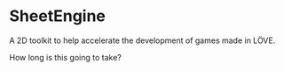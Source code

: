 # SheetEngine
A 2D toolkit to help accelerate the development of games made in LÖVE.

How long is this going to take?

